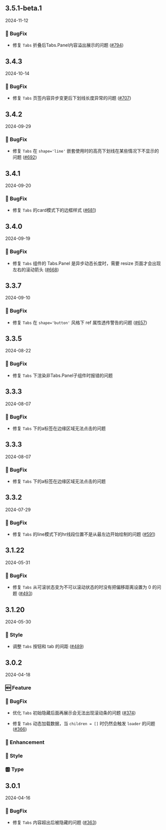 ## 3.5.1-beta.1
2024-11-12

### 🐞 BugFix

- 修复 `Tabs` 折叠后Tabs.Panel内容溢出展示的问题 ([#794](https://github.com/sheinsight/shineout-next/pull/794))


## 3.4.3
2024-10-14

### 🐞 BugFix

- 修复 `Tabs` 页签内容异步变更后下划线长度异常的问题 ([#707](https://github.com/sheinsight/shineout-next/pull/707))

## 3.4.2
2024-09-29

### 🐞 BugFix

- 修复 `Tabs` 在 `shape='line'` 嵌套使用时的高亮下划线在某些情况下不显示的问题 ([#692](https://github.com/sheinsight/shineout-next/pull/692))


## 3.4.1
2024-09-20

### 🐞 BugFix

- 修复 `Tabs` 的card模式下的边框样式 ([#681](https://github.com/sheinsight/shineout-next/pull/681))

## 3.4.0
2024-09-19

### 🐞 BugFix

- 修复 `Tabs` 组件的 Tabs.Panel 是异步动态长度时，需要 resize 页面才会出现左右的滚动箭头 ([#668](https://github.com/sheinsight/shineout-next/pull/668))

## 3.3.7
2024-09-10

### 🐞 BugFix

- 修复 `Tabs` 在 `shape='button'` 风格下 ref 属性透传警告的问题 ([#657](https://github.com/sheinsight/shineout-next/pull/657))

## 3.3.5
2024-08-22

### 🐞 BugFix

- 修复 `Tabs` 下渲染非Tabs.Panel子组件时报错的问题

## 3.3.3
2024-08-07

### 🐞 BugFix

- 修复 `Tabs` 下的a标签在边缘区域无法点击的问题

## 3.3.3
2024-08-07

### 🐞 BugFix

- 修复 `Tabs` 下的a标签在边缘区域无法点击的问题

## 3.3.2
2024-07-29

### 🐞 BugFix

- 修复 `Tabs` 的line模式下的hr线段位置不是从最左边开始绘制的问题 ([#591](https://github.com/sheinsight/shineout-next/pull/591))

## 3.1.22
2024-05-31

### 🐞 BugFix

- 修复 `Tabs` 从可滚状态变为不可以滚动状态的时没有把偏移距离设置为 0 的问题  ([#493](https://github.com/sheinsight/shineout-next/pull/493))

## 3.1.20
2024-05-30
### 💅 Style

- 调整 `Tabs` 按钮和 tab 的间距 ([#489](https://github.com/sheinsight/shineout-next/pull/489)) 

## 3.0.2
2024-04-18

### 🆕 Feature

### 🐞 BugFix

- 优化 `Tabs` 初始隐藏后面再展示会无法出现滚动条的问题 ([#374](https://github.com/sheinsight/shineout-next/pull/374))

- 修复 `Tabs` 动态加载数据，当 `children = []` 时仍然会触发 `loader` 的问题 ([#366](https://github.com/sheinsight/shineout-next/pull/366))

### 💎 Enhancement

### 💅 Style

### 🆎 Type


## 3.0.1
2024-04-16

### 🐞 BugFix

- 修复 `Tabs` 内容超出后被隐藏的问题 ([#363](https://github.com/sheinsight/shineout-next/pull/363))






